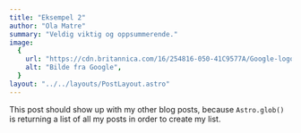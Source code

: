 ```yaml
---
title: "Eksempel 2"
author: "Ola Matre"
summary: "Veldig viktig og oppsummerende."
image:
  {
    url: "https://cdn.britannica.com/16/254816-050-41C9577A/Google-logo-Googleplex-headquarters-Mountain-View-California.jpg",
    alt: "Bilde fra Google",
  }
layout: "../../layouts/PostLayout.astro"
---
```


This post should show up with my other blog posts, because `Astro.glob()` is returning a list of all my posts in order to create my list.
